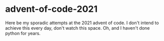 # advent-of-code-2021

Here be my sporadic attempts at the 2021 advent of code. I don't intend to achieve this every day, don't watch this space.
Oh, and I haven't done python for years.